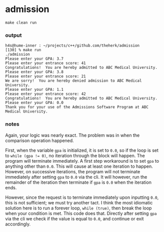 admission
=========

    make clean run

### output ###

```
h4s@hume-inner : ~/projects/c++/github.com/theherk/admission
[130] % make run
./admission
Please enter your GPA: 3.7
Please enter your entrance score: 41
Congratulations!  You are hereby admitted to ABC Medical University.
Please enter your GPA: 3.8
Please enter your entrance score: 21
We are sorry!  You are hereby denied admission to ABC Medical University.
Please enter your GPA: 1.1
Please enter your entrance score: 42
Congratulations!  You are hereby admitted to ABC Medical University.
Please enter your GPA: 0.0
Thank you for your use of the Admissions Software Program at ABC Medical University.
```

### notes ###

Again, your logic was nearly exact. The problem was in when the comparison operation happened.

First, when the variable `gpa` is initialized, it is set to `0.0`, so if the loop is set to `while (gpa != 0)`, no iteration through the block will happen. The program will terminate immediately. A first step workaround is to set `gpa` to anything other than `0.0`. This will cause at least one iteration to happen. However, on successive iterations, the program will not terminate immediately after setting `gpa` to `0.0` via the cli. It will however, run the remainder of the iteration then terminate if `gpa` is `0.0` when the iteration ends.

However, since the request is to terminate immediately upon inputting `0.0`, this is not sufficient; we must try another tact. I think the most idiomatic solution here is to run a forever loop, `while (true)`, then break the loop when your condition is met. This code does that. Directly after setting `gpa` via the cli we check if the value is equal to `0.0`, and continue or exit accordingly.
